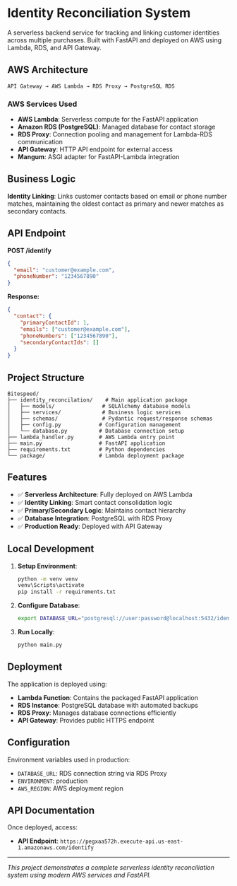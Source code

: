 # Identity Reconciliation System

A serverless backend service for tracking and linking customer identities across multiple purchases. Built with FastAPI and deployed on AWS using Lambda, RDS, and API Gateway.

## AWS Architecture

```
API Gateway → AWS Lambda → RDS Proxy → PostgreSQL RDS
```

### AWS Services Used
- **AWS Lambda**: Serverless compute for the FastAPI application
- **Amazon RDS (PostgreSQL)**: Managed database for contact storage
- **RDS Proxy**: Connection pooling and management for Lambda-RDS communication
- **API Gateway**: HTTP API endpoint for external access
- **Mangum**: ASGI adapter for FastAPI-Lambda integration

## Business Logic

**Identity Linking**: Links customer contacts based on email or phone number matches, maintaining the oldest contact as primary and newer matches as secondary contacts.

## API Endpoint

**POST /identify**

```json
{
  "email": "customer@example.com",
  "phoneNumber": "1234567890"
}
```

**Response:**
```json
{
  "contact": {
    "primaryContactId": 1,
    "emails": ["customer@example.com"],
    "phoneNumbers": ["1234567890"],
    "secondaryContactIds": []
  }
}
```

## Project Structure

```
Bitespeed/
├── identity_reconcilation/    # Main application package
│   ├── models/               # SQLAlchemy database models
│   ├── services/             # Business logic services
│   ├── schemas/              # Pydantic request/response schemas
│   ├── config.py            # Configuration management
│   └── database.py          # Database connection setup
├── lambda_handler.py        # AWS Lambda entry point
├── main.py                  # FastAPI application
├── requirements.txt         # Python dependencies
└── package/                 # Lambda deployment package
```

## Features

- ✅ **Serverless Architecture**: Fully deployed on AWS Lambda
- ✅ **Identity Linking**: Smart contact consolidation logic
- ✅ **Primary/Secondary Logic**: Maintains contact hierarchy
- ✅ **Database Integration**: PostgreSQL with RDS Proxy
- ✅ **Production Ready**: Deployed with API Gateway

## Local Development

1. **Setup Environment**:
   ```bash
   python -m venv venv
   venv\Scripts\activate
   pip install -r requirements.txt
   ```

2. **Configure Database**:
   ```bash
   export DATABASE_URL="postgresql://user:password@localhost:5432/identity_db"
   ```

3. **Run Locally**:
   ```bash
   python main.py
   ```

## Deployment

The application is deployed using:
- **Lambda Function**: Contains the packaged FastAPI application
- **RDS Instance**: PostgreSQL database with automated backups
- **RDS Proxy**: Manages database connections efficiently
- **API Gateway**: Provides public HTTPS endpoint

## Configuration

Environment variables used in production:
- `DATABASE_URL`: RDS connection string via RDS Proxy
- `ENVIRONMENT`: production
- `AWS_REGION`: AWS deployment region

## API Documentation

Once deployed, access:
- **API Endpoint**: `https://pegxaa572h.execute-api.us-east-1.amazonaws.com/identify`

---

*This project demonstrates a complete serverless identity reconciliation system using modern AWS services and FastAPI.* 